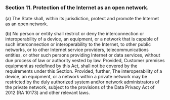 ### Section 11. Protection of the Internet as an open network.

(a) The State shall, within its jurisdiction, protect and promote the Internet as an open network.

(b) No person or entity shall restrict or deny the interconnection or interoperability of a device, an equipment, or a network that is capable
of such interconnection or interoperability to the Internet, to other public networks, or to other Internet service providers,
telecommunications entities, or other such persons providing Internet or data services, without due process of law or authority vested by law.
Provided, Customer premises equipment as redefined by this Act, shall not be covered by the requirements under this Section. Provided, further,
The interoperability of a device, an equipment, or a network within a private network may be restricted by the duly authorized system and/or
network administrators of the private network, subject to the provisions of the Data Privacy Act of 2012 (RA 10173) and other relevant laws.
